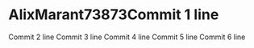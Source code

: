# AlixMarant73873Commit 1 line
Commit 2 line
Commit 3 line
Commit 4 line
Commit 5 line
Commit 6 line
